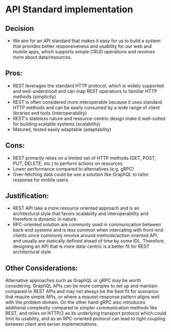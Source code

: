 # API Standard implementation

## Decision

- We aim for an API standard that makes it easy for us to build a system that provides better responsiveness and usability for our web and 
mobile apps, which supports simple CRUD operations and revolves more about data/resources.

## Pros:

- REST leverages the standard HTTP protocol, which is widely supported and well-understood and can map REST operations to familiar HTTP methods (simplicity)
- REST is often considered more interoperable because it uses standard HTTP methods and can be easily consumed by a wide range of client libraries and tools (interoperability)
- REST's stateless nature and resource-centric design make it well-suited for building scalable systems (scalability)
- Matured, tested easily adaptable (adaptability)

## Cons:

- REST primarily relies on a limited set of HTTP methods (GET, POST, PUT, DELETE, etc.) to perform actions on resources 
- Lower performance compared to alternatives (e.g. gRPC)
- Over-fetching data could be use a solution like GraphQL to tailor response for mobile users

## Justification:

- REST API take a more resource oriented approach and is an architectural style that favors scalability and interoperability and
therefore is dynamic in nature.  
- RPC-oriented solution are commonly used in communication between back-end systems and is less common when intercating with
front-end clients since commonly revolve around methods/action oriented API, and usually are statically defined ahead of time 
by some IDL. Therefore, designing an API that is more data-centric is a better fit for REST architectural style 


## Other Considerations:

Alternative approaches such as GraphQL or gRPC may be worth considering. GraphQL APIs can be more complex to set up and 
maintain compared to REST APIs and may not always be the best fit for scenarios that require simple APIs, or where a 
request-response pattern aligns well with the problem domain. On the other hand gRPC also introduces additional complexity 
compared to simpler communication methods like REST, and relies on HTTP/2 as its underlying transport protocol which could
limit its usability, and as an RPC-oriented protocol can lead to tight coupling between client and server implementations.
